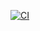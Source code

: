 [![CI](https://github.com/Agin-DropDisco/dexswap-sdk/actions/workflows/main.yml/badge.svg?branch=0.1.6)](https://github.com/Agin-DropDisco/dexswap-sdk/actions/workflows/main.yml)
